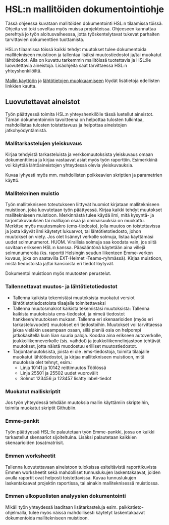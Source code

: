 # HSL:n mallitöiden dokumentointiohje

Tässä ohjeessa kuvataan mallitöiden dokumentointi HSL:n tilaamissa töissä. Ohjeita voi toki soveltaa myös muissa projekteissa. Ohjeeseen kannattaa perehtyä jo työn aloitusvaiheessa, jotta työskentelytavat tukevat parhaiten tarvittavien dokumenttien tuottamista.

HSL:n tilaamissa töissä kaikki tehdyt muutokset tulee dokumentoida mallitekniseen muistioon ja tallentaa lisäksi muutostiedostot ja/tai muokatut lähtötiedot. Alla on kuvattu tarkemmin mallitöissä tuotettavia ja HSL:lle luovutettavia aineistoja. Lisäohjeita saat tarvittaessa HSL:n yhteyshenkilöiltä.

[Mallin käyttöön](mallitoiden_yleisohje.md) ja [lähtötietojen muokkaamiseen](mallin_lahtotietotiedostot.md) löydät lisätietoja edellisten linkkien kautta.

## Luovutettavat aineistot

Työn päättyessä toimita HSL:n yhteyshenkilölle tässä luetellut aineistot. Tämän dokumentoinnin tavoitteena on helpottaa tulosten tulkintaa, mahdollistaa tulosten toistettavuus ja helpottaa aineistojen jatkohyödyntämistä.

### Mallitarkastelujen yleiskuvaus

Kirjaa tehdyistä tarkasteluista ja verkkomuutoksista yleiskuvaus omaan dokumenttiinsa ja kirjaa vastaavat asiat myös työn raporttiin. Esimerkkinä voi käyttää lähtöaineistojen yhteydessä olevia yleiskuvauksia.

Kuvaa lyhyesti myös mm. mahdollisten poikkeavien skriptien ja parametrien käyttö. 

### Mallitekninen muistio

Työn mallitekniseen toteutukseen liittyvät huomiot kirjataan mallitekniseen muistioon, joka luovutetaan työn päättyessä. Kirjaa kaikki tehdyt muutokset mallitekniseen muistioon. Merkinnästä tulee käydä ilmi, mitä kysyntä- ja tarjontakuvauksen tai malliajon osaa ja ominaisuuksia on muokattu. Merkitse myös muutosmakro (ems-tiedosto), jolla muutos on toistettavissa ja josta käyvät ilmi käytetyt lukuarvot, tai lähtötietotiedosto, johon muutokset on viety. Jos olet lisännyt verkolle solmuja, listaa käyttämäsi uudet solmunumerot. HUOM. Virallisia solmuja saa koodata vain, jos siitä sovitaan erikseen HSL:n kanssa. Pääsääntönä käytetään aina villejä solmunumeroita (ks. raportti Helsingin seudun liikenteen Emme-verkon kuvaus, joka on saatavilla EXT-Helmet -Teams-ryhmässä). Kirjaa muistioon, mistä tiedostoista ja/tai kansioista eri tiedot löytyvät.

Dokumentoi muistioon myös muutosten perustelut.

### Tallennettavat muutos- ja lähtötietotiedostot 

* Tallenna kaikista tekemistäsi muutoksista muokatut versiot lähtötietotiedostoista tilaajalle toimitettavaksi
* Tallenna muutosmakrot kaikista tekemistäsi muutoksista: Tallenna kaikista muutoksista ems-tiedostot, ja nimeä tiedostot hankkeen/muutoksen mukaan. Tallenna eri skenaarioiden (myös eri tarkasteluvuodet) muutokset eri tiedostoihin. Muutokset voi tarvittaessa jakaa vieläkin useampaan osaan, sillä pieniä osia on helpompi jatkokäsitellä kuin liian suuria paloja. Koodaa aina erikseen autoverkolle, joukkoliikenneverkolle (sis. vaihdot) ja joukkoliikennelinjastoon tehtävät muutokset, jotta näistä muodostuu erilliset muutostiedostot.
* Tarjontamuutoksista, joista ei ole .ems-tiedostoja, toimita tilaajalle muokatut lähtötiedostot, ja kirjaa mallitekniseen muistioon, mitä muutoksia olet tehnyt, esim.:
  * Linja 10141 ja 10142 reittimuutos Töölössä
  * Linja 25501 ja 25502 uudet vuorovälit
  * Solmut 123456 ja 123457 lisätty label-tiedot

### Muokatut malliskriptit

Jos työn yhteydessä tehdään muutoksia mallin käyttämiin skripteihin, toimita muokatut skriptit Githubiin.

### Emme-pankit

Työn päättyessä HSL:lle palautetaan työn Emme-pankki, jossa on kaikki tarkastellut skenaariot sijoiteltuina. Lisäksi palautetaan kaikkien skenaarioiden (osa)matriisit.

### Emmen worksheetit

Tallenna luovutettavaan aineistoon tuloksissa esiteltävistä raporttikuvista Emmen worksheetit sekä mahdolliset tunnuslukujen laskentakaavat, joiden avulla raportit ovat helposti toistettavissa. Kuvaa tunnuslukujen laskentakaavat projektin raportissa, tai ainakin malliteknisessä muistiossa.

### Emmen ulkopuolisten analyysien dokumentointi

Mikäli työn yhteydessä laaditaan lisätarkasteluja esim. paikkatieto-ohjelmalla, tulee myös näissä mahdollisesti käytetyt laskentakaavat dokumentoida mallitekniseen muistioon.


